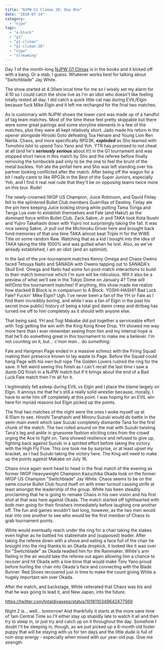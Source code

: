 ```yaml
---
title: "NJPW G1 Climax 28: Day One"
date: "2018-07-14"
category: 
  - "njpw"
tags: 
  - "a-block"
  - "g1"
  - "g1-climax"
  - "g1-climax-28"
  - "njpw"
  - "streaming"
---
```


Day 1 of the month-long [NJPW G1 Climax](https://njpwworld.com/) is in the books and it kicked off with a bang. Or a stab, I guess. Whatever works best for talking about "Switchblade" Jay White.

The show started at 4:30am local time for me so I wisely set my alarm for 4:10 so I could catch the show live as I'm an idiot who doesn't like feeling totally rested all day. I did catch a quick little cat nap during EVIL/Elgin because fuck Mike Elgin and it left me recharged for the final two matches.

As is customary with NJPW shows the lower card was made up of a handful of tag team matches. Most of the time these feel pretty skippable but there were some great pairings and some storyline elements in a few of the matches, plus they were all kept relatively short. Jado made his return in the opener alongside Hirooki Goto defeating Toa Henare and Young Lion Ren Narita. Chaos, and more specifically RPG3K, _**exploded**_ as Sho teamed with Tomohiro Ishii to upend Toru Yano and Yoh. YTR has promised to not cheat at all (and he's _**seriously** **serious**_ about it!) in the G1 tournament and was stopped short twice in this match by Sho and the referee before finally removing the turnbuckle pad only to be the one to feel the brunt of the metal buckles. Yoh ate the pinfall here and Sho was left standing over his partner looking conflicted after the match. After being off the wagon for a bit I really came to like RPG3k in the Best of the Super Juniors, especially Yoh, and I find it real real rude that they'll be on opposing teams twice more on this tour. Rude!

The newly-crowned IWGP US Champion, Juice Robinson, and David Finlay fell to the splintered Bullet Club members Guerrillas of Destiny. Finlay ate the pin here keeping Juice looking strong while putting Tama Tonga and Tanga Loa over to establish themselves and Fale (and Haku!) as the dominant force within Bullet Club. Zack Sabre, Jr and TAKA took Kota Ibushi and Yujiro Takahashi down with Yujiro not surprisingly taking the fall. It was nice seeing Sabre, Jr pull out the Michinoku Driver here and brought back fond memories of that one time TAKA almost beat Triple H for the WWE Title on some random Raw. Watching that as a kid I bought into the idea of TAKA taking the title 1000% and was gutted when he lost. Also, as we've already established, I am an idiot (and an optimist).

In the last of the pre-tournament matches Kenny Omega and Chase Owens faced Tetsuya Naito and SANADA with Owens tapping out to SANADA's Skull End. Omega and Naito had some fun post-match interactions to build to their match tomorrow which I'm sure will be ridiculous. Will it also be a preview of what we'll see in the Tokyo Dome on January 4? Time will tell!Onto the tournament matches! If anything, this show made me realize how stacked B Block is in comparison to A Block. YOSHI-HASHI? Bad Luck Fale? Fuckin' Mike Elgin? Ugh. I've never been a fan of the YH or Fale as I find them incredibly boring, and while I was a fan of Elgin in the past his secret (now public) history of being a total god damn creep and dirtbag has turned me off to him completely as it should with anyone else.

That being said, YH and Togi Makabe did put together a serviceable effort with Togi getting the win with the King Kong Knee Drop. YH showed me way more here than I ever remember seeing from him and my internal hope is that he'll do something great in this tournament to make me a believer. I'm not counting on it, but... c'mon man... do _something_.

Fale and Hangman Page ended in a massive schmoz with the Firing Squad making their presence known to lay waste to Page. Before the Squad could hang Page with his own bull rope The Golden Lovers rushed the ring for the save. It felt weird seeing this finish as I can't recall the last time I saw a dumb DQ finish in a NJPW match but if it brings about the end of a Bad Luck Fale match then I'm all for it.

I legitimately fell asleep during EVIL vs Elgin and I place the blame largely on Elgin. It annoys me that he's still a really solid wrestler because, morally, I have to write him off completely at this point. I was hoping for an EVIL win here for myriad reasons but Elgin picked up the points.

The final two matches of the night were the ones I woke myself up at 4:10am to see. Hiroshi Tanahashi and Minoru Suzuki would do battle in the semi-main event which saw Suzuki completely dismantle Tana for the first chunk of the match. The two rolled around on the mat with Suzuki twisting Tana's leg and ankle in gruesome fashion eliciting cries from the crowd urging the Ace to fight on. Tana showed resilience and refused to give up, fighting back against Suzuki in a spirited effort before taking the victory with the High Fly Flow. This one took me by surprise, or at least upset my bracket, as I had Suzuki taking the victory here. The King will need to make up the points against Makabe on July 16.

Chaos once again went head to head in the final match of the evening as former IWGP Heavyweight Champion Kazuchika Okada took on the former IWGP US Champion "Switchblade" Jay White. Chaos seems to be on the same course Bullet Club found itself on with inner turmoil causing strife at least amongst the leadership of the group. White has been steadily proclaiming that he is going to remake Chaos in his own vision and his first shot at that was here against Okada. The match started off lighthearted with both men going for their finishers immediately before laughing one another off. The fun and games wouldn't last long, however, as the two men would tear into one another to see who would be the first member of Chaos to grab tournament points.

White would eventually reach under the ring for a chair taking the stakes even higher as he battled his stablemate and (supposed) leader. After taking the referee down with a shove and eating a face full of the chair he brought into the ring thanks to an Okada dropkick, it looked like it was over for "Switchblade" as Okada readied him for the Rainmaker. White's arm flailing in the air would take the referee out again allowing him a chance to recover and hit Okada with a low blow that would make Toru Yano proud before hurling the chair into Okada's face and connecting with the Blade Runner. Red Shoes recovered just in time to make the count giving White a hugely important win over Okada.

After the match, and backstage, White reiterated that Chaos was his and that he was going to lead it, and New Japan, into the future.

https://twitter.com/totaldivaseps/status/1018110349642477569

Night 2 is... well... tomorrow! And thankfully it starts at the more sane time of 1am Central Time so I'll either stay up stupidly late to watch it all and then try to sleep in, or just try and catch up on it throughout the day. Somehow I doubt I'll be sleeping in, though, as we just picked up a 6-month old foster puppy that will be staying with us for ten days and the little dude is full of non-stop energy - especially when mixed with our year-old pup. Give me strength.
